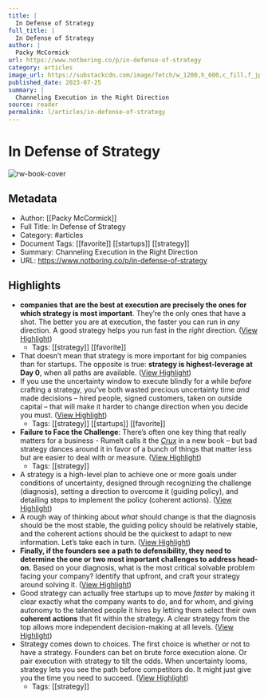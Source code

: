 ```yaml
---
title: |
  In Defense of Strategy
full_title: |
  In Defense of Strategy
author: |
  Packy McCormick
url: https://www.notboring.co/p/in-defense-of-strategy
category: articles
image_url: https://substackcdn.com/image/fetch/w_1200,h_600,c_fill,f_jpg,q_auto:good,fl_progressive:steep,g_auto/https%3A%2F%2Fsubstack-post-media.s3.amazonaws.com%2Fpublic%2Fimages%2F57917218-89ae-49fe-a4e1-dc3d68e2779e_1200x600.png
published_date: 2023-07-25
summary: |
  Channeling Execution in the Right Direction
source: reader
permalink: l/articles/in-defense-of-strategy
---
```

# In Defense of Strategy

![rw-book-cover](https://substackcdn.com/image/fetch/w_1200,h_600,c_fill,f_jpg,q_auto:good,fl_progressive:steep,g_auto/https%3A%2F%2Fsubstack-post-media.s3.amazonaws.com%2Fpublic%2Fimages%2F57917218-89ae-49fe-a4e1-dc3d68e2779e_1200x600.png)

## Metadata
- Author: [[Packy McCormick]]
- Full Title: In Defense of Strategy
- Category: #articles
- Document Tags: [[favorite]] [[startups]] [[strategy]] 
- Summary: Channeling Execution in the Right Direction
- URL: https://www.notboring.co/p/in-defense-of-strategy

## Highlights
- **companies that are the best at execution are precisely the ones for which strategy is most important**. They’re the only ones that have a shot.
  The better you are at execution, the faster you can run in *any* direction. A good strategy helps you run fast in the *right* direction. ([View Highlight](https://read.readwise.io/read/01h83zjectjva39rmrbm1tzsx6))
    - Tags: [[strategy]] [[favorite]] 
- That doesn’t mean that strategy is more important for big companies than for startups. The opposite is true: **strategy is highest-leverage at Day 0**, when all paths are available. ([View Highlight](https://read.readwise.io/read/01h83zmdbky69j223dykmqazdr))
- If you use the uncertainty window to execute blindly for a while *before* crafting a strategy, you’ve both wasted precious uncertainty time *and* made decisions – hired people, signed customers, taken on outside capital – that will make it harder to change direction when you decide you must. ([View Highlight](https://read.readwise.io/read/01h83zn1k14drn13chxxvqytag))
    - Tags: [[strategy]] [[startups]] [[favorite]] 
- **Failure to Face the Challenge**: There’s often one key thing that really matters for a business - Rumelt calls it the *[Crux](https://www.amazon.com/Crux-How-Leaders-Become-Strategists-ebook/dp/B09G2QXXWX)* in a new book – but bad strategy dances around it in favor of a bunch of things that matter less but are easier to deal with or measure. ([View Highlight](https://read.readwise.io/read/01h83zp30jsqjydfz4ze6khf0z))
    - Tags: [[strategy]] 
- A strategy is a high-level plan to achieve one or more goals under conditions of uncertainty, designed through recognizing the challenge (diagnosis), setting a direction to overcome it (guiding policy), and detailing steps to implement the policy (coherent actions). ([View Highlight](https://read.readwise.io/read/01h83zqqqpqc8mfjd2xq9rjv01))
- A rough way of thinking about *what* should change is that the diagnosis should be the most stable, the guiding policy should be relatively stable, and the coherent actions should be the quickest to adapt to new information. Let’s take each in turn. ([View Highlight](https://read.readwise.io/read/01h83zsa6b2cyqk4j0kjpypk5k))
- **Finally, if the founders see a path to defensibility, they need to determine the one or two most important challenges to address head-on.**
  Based on your diagnosis, what is the most critical solvable problem facing your company? Identify that upfront, and craft your strategy around solving it. ([View Highlight](https://read.readwise.io/read/01h8400nbwycxk0e5qmbbwc243))
- Good strategy can actually free startups up to move *faster* by making it clear exactly what the company wants to do, and for whom, and giving autonomy to the talented people it hires by letting them select their own **coherent actions** that fit within the strategy. A clear strategy from the top allows more independent decision-making at all levels. ([View Highlight](https://read.readwise.io/read/01h8405an37dsx5dytme7xpjjx))
- Strategy comes down to choices. The first choice is whether or not to have a strategy. Founders can bet on brute force execution alone. Or pair execution with strategy to tilt the odds.
  When uncertainty looms, strategy lets you see the path before competitors do. It might just give you the time you need to succeed. ([View Highlight](https://read.readwise.io/read/01h840e9rge0hry5xtgt34y3nn))
    - Tags: [[strategy]] 


